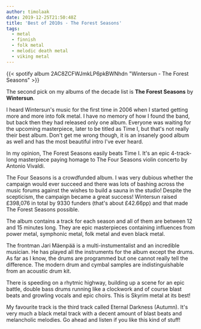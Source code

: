 ```yaml
---
author: timolaak
date: 2019-12-25T21:50:48Z
title: 'Best of 2010s - The Forest Seasons'
tags:
  - metal
  - finnish
  - folk metal
  - melodic death metal
  - viking metal
---
```


{{< spotify album 2AC8ZCFWJmkLP6pkBWNhdn "Wintersun - The Forest Seasons" >}}

The second pick on my albums of the decade list is **The Forest Seasons** by **Wintersun**.

I heard Wintersun's music for the first time in 2006 when I started getting more and more into folk metal. I have no memory of how I found the band, but back then they had released only one album. Everyone was waiting for the upcoming masterpiece, later to be titled as Time I, but that's not really their best album. Don't get me wrong though, it is an insanely good album as well and has the most beautiful intro I've ever heard.

In my opinion, The Forest Seasons easily beats Time I. It's an epic 4-track-long masterpiece paying homage to The Four Seasons violin concerto by Antonio Vivaldi.

The Four Seasons is a crowdfunded album. I was very dubious whether the campaign would ever succeed and there was lots of bashing across the music forums against the wishes to build a sauna in the studio! Despite the scepticism, the campaign became a great success! Wintersun raised £398,076 in total by 9330 funders (that's about £42.66pp) and that made The Forest Seasons possible.

The album contains a track for each season and all of them are between 12 and 15 minutes long. They are epic masterpieces containing influences from power metal, symphonic metal, folk metal and even black metal.

The frontman Jari Mäenpää is a multi-instumentalist and an incredible musician. He has played all the instruments for the album except the drums. As far as I know, the drums are programmed but one cannot really tell the difference. The modern drum and cymbal samples are indistinguishable from an acoustic drum kit.

There is speeding on a rhytmic highway, building up a scene for an epic battle, double bass drums running like a clockwork and of course blast beats and growling vocals and epic choirs. This is Skyrim metal at its best!

My favourite track is the third track called Eternal Darkness (Autumn). It's very much a black metal track with a decent amount of blast beats and melancholic melodies. Go ahead and listen if you like this kind of stuff!
